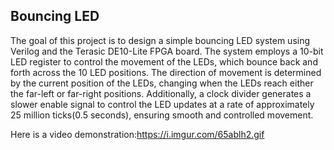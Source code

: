 
Bouncing LED
------
The goal of this project is to design a simple bouncing LED system using Verilog and the Terasic DE10-Lite FPGA board. The system employs a 10-bit LED register to control the movement of the LEDs, which bounce back and forth across the 10 LED positions. The direction of movement is determined by the current position of the LEDs, changing when the LEDs reach either the far-left or far-right positions. Additionally, a clock divider generates a slower enable signal to control the LED updates at a rate of approximately 25 million ticks(0.5 seconds), ensuring smooth and controlled movement.

Here is a video demonstration:https://i.imgur.com/65ablh2.gif
